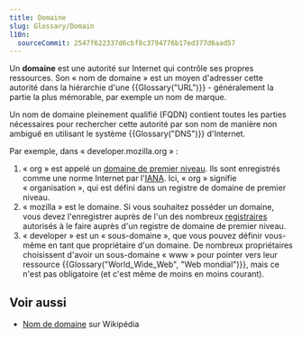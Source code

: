 ```yaml
---
title: Domaine
slug: Glossary/Domain
l10n:
  sourceCommit: 2547f622337d6cbf8c3794776b17ed377d6aad57
---
```


Un **domaine** est une autorité sur Internet qui contrôle ses propres ressources. Son «&nbsp;nom de domaine&nbsp;» est un moyen d'adresser cette autorité dans la hiérarchie d'une {{Glossary("URL")}} - généralement la partie la plus mémorable, par exemple un nom de marque.

Un nom de domaine pleinement qualifié (FQDN) contient toutes les parties nécessaires pour rechercher cette autorité par son nom de manière non ambiguë en utilisant le système {{Glossary("DNS")}} d'Internet.

Par exemple, dans «&nbsp;developer.mozilla.org&nbsp;»&nbsp;:

1. «&nbsp;org&nbsp;» est appelé un [domaine de premier niveau](https://fr.wikipedia.org/wiki/Domaine_de_premier_niveau). Ils sont enregistrés comme une norme Internet par l'[IANA](https://fr.wikipedia.org/wiki/Internet_Assigned_Numbers_Authority). Ici, «&nbsp;org&nbsp;» signifie «&nbsp;organisation&nbsp;», qui est défini dans un registre de domaine de premier niveau.
2. «&nbsp;mozilla&nbsp;» est le domaine. Si vous souhaitez posséder un domaine, vous devez l'enregistrer auprès de l'un des nombreux [registraires](https://fr.wikipedia.org/wiki/Registraire_de_nom_de_domaine) autorisés à le faire auprès d'un registre de domaine de premier niveau.
3. «&nbsp;developer&nbsp;» est un «&nbsp;sous-domaine&nbsp;», que vous pouvez définir vous-même en tant que propriétaire d'un domaine. De nombreux propriétaires choisissent d'avoir un sous-domaine «&nbsp;www&nbsp;» pour pointer vers leur ressource {{Glossary("World_Wide_Web", "Web mondial")}}, mais ce n'est pas obligatoire (et c'est même de moins en moins courant).

## Voir aussi

- [Nom de domaine](https://fr.wikipedia.org/wiki/Nom_de_domaine) sur Wikipédia
